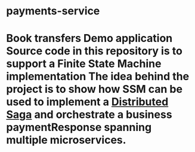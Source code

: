 # payments-service
# Book transfers Demo application  Source code in this repository is to support a Finite State Machine implementation The idea behind the project is to show how SSM can be used to implement a [Distributed Saga](https://github.com/aphyr/dist-sagas/blob/master/sagas.pdf)  and orchestrate a business paymentResponse spanning multiple microservices.
